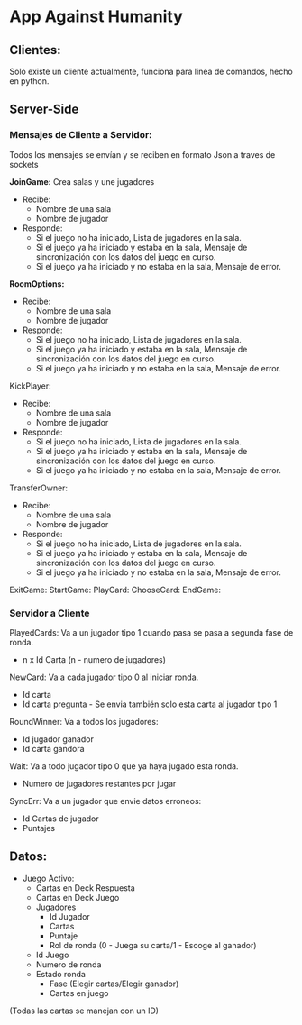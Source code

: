 # App Against Humanity
## Clientes:
Solo existe un cliente actualmente, funciona para linea de comandos, hecho en python.
## Server-Side

### Mensajes de Cliente a Servidor:
Todos los mensajes se envían y se reciben en formato Json a traves de sockets

**JoinGame:** 
Crea salas y une jugadores 
- Recibe:
	- Nombre de una sala
	- Nombre de jugador
- Responde:
	- Si el juego no ha iniciado, Lista de jugadores en la sala.
	- Si el juego ya ha iniciado y estaba en la sala, Mensaje de sincronización con los datos del juego en curso.
	- Si el juego ya ha iniciado y no estaba en la sala, Mensaje de error.

**RoomOptions:**
- Recibe:
	- Nombre de una sala
	- Nombre de jugador
- Responde:
	- Si el juego no ha iniciado, Lista de jugadores en la sala.
	- Si el juego ya ha iniciado y estaba en la sala, Mensaje de sincronización con los datos del juego en curso.
	- Si el juego ya ha iniciado y no estaba en la sala, Mensaje de error.

KickPlayer:
- Recibe:
	- Nombre de una sala
	- Nombre de jugador
- Responde:
	- Si el juego no ha iniciado, Lista de jugadores en la sala.
	- Si el juego ya ha iniciado y estaba en la sala, Mensaje de sincronización con los datos del juego en curso.
	- Si el juego ya ha iniciado y no estaba en la sala, Mensaje de error.

TransferOwner:
- Recibe:
	- Nombre de una sala
	- Nombre de jugador
- Responde:
	- Si el juego no ha iniciado, Lista de jugadores en la sala.
	- Si el juego ya ha iniciado y estaba en la sala, Mensaje de sincronización con los datos del juego en curso.
	- Si el juego ya ha iniciado y no estaba en la sala, Mensaje de error.

ExitGame:
StartGame:
PlayCard:
ChooseCard:
EndGame:


### Servidor a Cliente
PlayedCards:
Va a un jugador tipo 1 cuando pasa se pasa a segunda fase de ronda.
- n x Id Carta (n - numero de jugadores)

NewCard:
Va a cada jugador tipo 0 al iniciar ronda.
- Id carta
- Id carta pregunta - Se envia también solo esta carta al jugador tipo 1

RoundWinner:
Va a todos los jugadores:
- Id jugador ganador
- Id carta gandora

Wait:
Va a todo jugador tipo 0 que ya haya jugado esta ronda.
- Numero de jugadores restantes por jugar

SyncErr:
Va a un jugador que envie datos erroneos:
- Id Cartas de jugador
- Puntajes


## Datos:
- Juego Activo:
    - Cartas en Deck Respuesta
    - Cartas en Deck Juego
    - Jugadores
        - Id Jugador
        - Cartas
        - Puntaje
        - Rol de ronda (0 - Juega su carta/1 - Escoge al ganador)
    - Id Juego
    - Numero de ronda
    - Estado ronda
        - Fase (Elegir cartas/Elegir ganador)
        - Cartas en juego

(Todas las cartas se manejan con un ID)